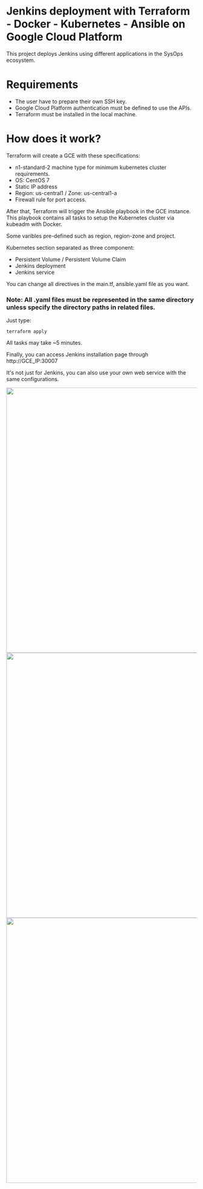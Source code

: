 # Jenkins deployment with Terraform - Docker - Kubernetes - Ansible on Google Cloud Platform

This project deploys Jenkins using different applications in the SysOps ecosystem.

# Requirements

- The user have to prepare their own SSH key.
- Google Cloud Platform authentication must be defined to use the APIs.
- Terraform must be installed in the local machine.

# How does it work?

Terraform will create a GCE with these specifications:

- n1-standard-2 machine type for minimum kubernetes cluster requirements.
- OS: CentOS 7
- Static IP address
- Region: us-central1 / Zone: us-central1-a
- Firewall rule for port access.

After that, Terraform will trigger the Ansible playbook in the GCE instance. This playbook contains all tasks to setup the Kubernetes cluster via kubeadm with Docker.

Some varibles pre-defined such as region, region-zone and project.

Kubernetes section separated as three component:

- Persistent Volume / Persistent Volume Claim
- Jenkins deployment
- Jenkins service


You can change all directives in the main.tf, ansible.yaml file as you want.

### Note: All .yaml files must be represented in the same directory unless specify the directory paths in related files.

Just type:

```terraform apply```

All tasks may take ~5 minutes.

Finally, you can access Jenkins installation page through http://GCE_IP:30007

It's not just for Jenkins, you can also use your own web service with the same configurations.

<img src="https://github.com/DenizParlak/jenkinsops/blob/master/jen1.png" width="700">
<img src="https://github.com/DenizParlak/jenkinsops/blob/master/jen2.png" width="700">

<img src="https://github.com/DenizParlak/jenkinsops/blob/master/jen3.png" width="700">
